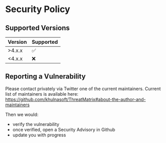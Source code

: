 # Security Policy

## Supported Versions

| Version | Supported          |
|---------| ------------------ |
| >4.x.x  | :white_check_mark: |
| <4.x.x  | :x:                |

## Reporting a Vulnerability

Please contact privately via Twitter one of the current maintainers.
Current list of maintainers is available here: https://github.com/khulnasoft/ThreatMatrix#about-the-author-and-maintainers

Then we would:
* verify the vulnerability
* once verified, open a Security Advisory in Github
* update you with progress